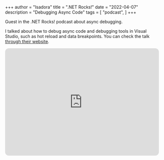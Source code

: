 +++
author = "Isadora"
title = ".NET Rocks!"
date = "2022-04-07"
description = "Debugging Async Code"
tags = [
    "podcast",
]
+++

Guest in the .NET Rocks! podcast about async debugging.

<!--more-->

I talked about how to debug async code and debugging tools in Visual Studio, such as hot reload and data breakpoints. You can check the talk [through their website](https://www.dotnetrocks.com/details/1788).

<iframe style="border-radius:12px" src="https://open.spotify.com/embed/episode/3ktuziOcrqUU2ee6EMijOZ?utm_source=generator&theme=0" width="100%" height="352" frameBorder="0" allowfullscreen="" allow="autoplay; clipboard-write; encrypted-media; fullscreen; picture-in-picture" loading="lazy"></iframe>